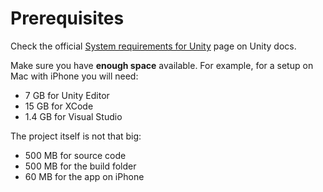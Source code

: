 # Prerequisites

Check the official [System requirements for Unity](https://docs.unity3d.com/2019.1/Documentation/Manual/system-requirements.html) page on Unity docs.

Make sure you have **enough space** available. For example, for a setup on Mac with iPhone you will need:
- 7 GB for Unity Editor
- 15 GB for XCode
- 1.4 GB for Visual Studio

The project itself is not that big:
- 500 MB for source code
- 500 MB for the build folder
- 60 MB for the app on iPhone
